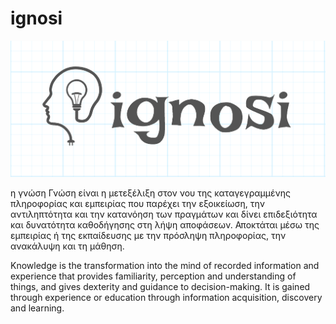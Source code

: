 # ignosi

![Drag Racing](ignosi.png)  


η γνώση
Γνώση είναι η μετεξέλιξη στον νου της καταγεγραμμένης πληροφορίας και εμπειρίας που παρέχει την εξοικείωση, την αντιληπτότητα και την κατανόηση των πραγμάτων και δίνει επιδεξιότητα και δυνατότητα καθοδήγησης στη λήψη αποφάσεων. Αποκτάται μέσω της εμπειρίας ή της εκπαίδευσης με την πρόσληψη πληροφορίας, την ανακάλυψη και τη μάθηση.

Knowledge is the transformation into the mind of recorded information and experience that provides familiarity, perception and understanding of things, and gives dexterity and guidance to decision-making. It is gained through experience or education through information acquisition, discovery and learning.
